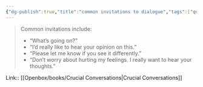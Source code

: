 ```yaml
---
{"dg-publish":true,"title":"common invitations to dialogue","tags":["quotes"],"date":"2023-06-28T18:44:09+04:00","modified_at":"2023-07-11T17:28:35+03:00","alias":"common invitations to dialogue","dg-path":"/quotes/202306281844.md","permalink":"/quotes/202306281844/","dgPassFrontmatter":true}
---
```



> Common invitations include:
> - “What’s going on?”
> - “I’d really like to hear your opinion on this.”
> - “Please let me know if you see it differently.”
> - “Don’t worry about hurting my feelings. I really want to hear your thoughts.”

Link:: [[Openbox/books/Crucial Conversations\|Crucial Conversations]]

